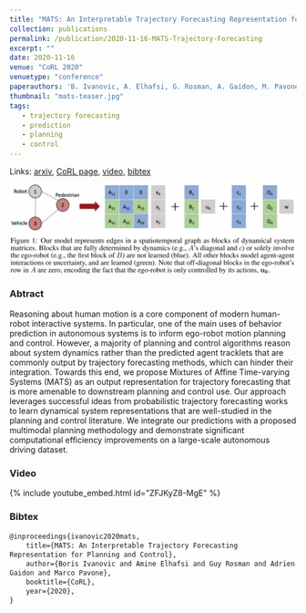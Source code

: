 ```yaml
---
title: "MATS: An Interpretable Trajectory Forecasting Representation for Planning and Control"
collection: publications
permalink: /publication/2020-11-16-MATS-Trajectory-Forecasting
excerpt: ""
date: 2020-11-16
venue: "CoRL 2020"
venuetype: "conference"
paperauthors: 'B. Ivanovic, A. Elhafsi, G. Rosman, A. Gaidon, M. Pavone'
thumbnail: "mats-teaser.jpg"
tags:
   - trajectory forecasting
   - prediction
   - planning
   - control
---
```


Links: [arxiv](https://arxiv.org/abs/2009.07517), [CoRL page](https://corlconf.github.io/paper_499/), [video](#video), [bibtex](#bibtex)

![MATS idea](/images/mats-figure-1.jpg)

### Abtract

Reasoning about human motion is a core component of modern human-robot interactive systems. In particular, one of the main uses of behavior prediction in autonomous systems is to inform ego-robot motion planning and control. However, a majority of planning and control algorithms reason about system dynamics rather than the predicted agent tracklets that are commonly output by trajectory forecasting methods, which can hinder their integration. Towards this end, we propose Mixtures of Affine Time-varying Systems (MATS) as an output representation for trajectory forecasting that is more amenable to downstream planning and control use. Our approach leverages successful ideas from probabilistic trajectory forecasting works to learn dynamical system representations that are well-studied in the planning and control literature. We integrate our predictions with a proposed multimodal planning methodology and demonstrate significant computational efficiency improvements on a large-scale autonomous driving dataset.

### Video

{% include youtube_embed.html id="ZFJKyZ8-MgE" %}

### Bibtex

    @inproceedings{ivanovic2020mats,
        title={MATS: An Interpretable Trajectory Forecasting Representation for Planning and Control},
        author={Boris Ivanovic and Amine Elhafsi and Guy Rosman and Adrien Gaidon and Marco Pavone},
        booktitle={CoRL},
        year={2020},
    }